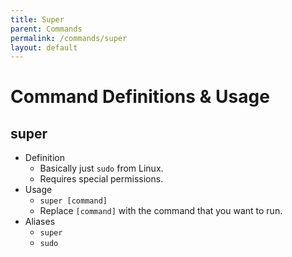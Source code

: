 ```yaml
---
title: Super
parent: Commands
permalink: /commands/super
layout: default
---
```


# Command Definitions & Usage

## super

- Definition
  - Basically just `sudo` from Linux.
  - Requires special permissions.
- Usage
  - `super [command]`
  - Replace `[command]` with the command that you want to run.
- Aliases
  - `super`
  - `sudo`
